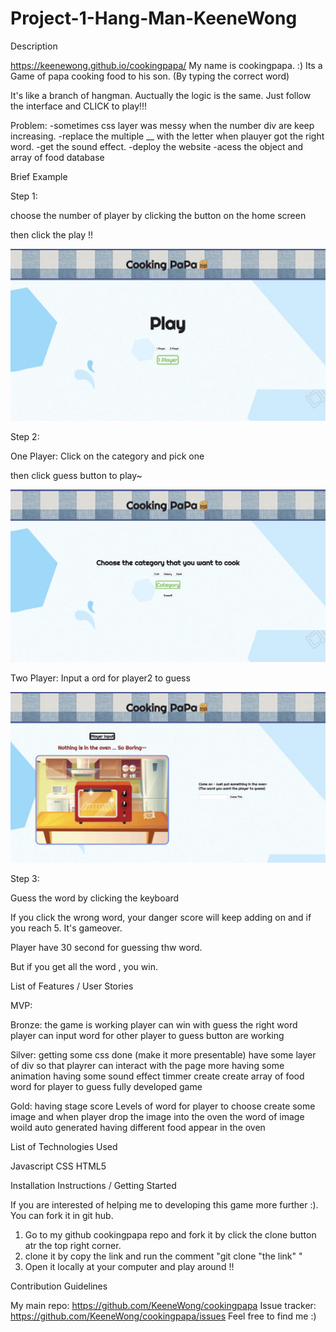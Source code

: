 # Project-1-Hang-Man-KeeneWong

Description

<!-- What your project is / should be used for -->

https://keenewong.github.io/cookingpapa/
My name is cookingpapa. :)
Its a Game of papa cooking food to his son. (By typing the correct word)

It's like a branch of hangman.
Auctually the logic is the same.
Just follow the interface and CLICK to play!!!



<!-- What problem(s) your projects solves -->

Problem:
-sometimes css layer was messy when the number div are keep increasing.
-replace the multiple __ with the letter when plauyer got the right word.
-get the sound effect.
-deploy the website
-acess the object and array of food database




Brief Example

<!-- This could be a code snippet showing how your project should be used (if it is meant to be integrated into another app)
This could be a screenshot of your project running in the browser (if it is a stand-alone application) -->

Step 1:

choose the number of player by clicking the button on the home screen 

then click the play !!

<img src="./sc/sc1.png">


Step 2:

One Player: Click on the category and pick one

then click guess button to play~

<img src="./sc/sc2.png">

Two Player: Input a ord for player2 to guess

<img src="./sc/sc3.png">


Step 3:

Guess the word by clicking the keyboard

If you click the wrong word, your danger score will keep adding on and if you reach 5. It's gameover.

Player have 30 second for guessing thw word.

But if you get all the word , you win.







List of Features / User Stories

<!-- This typically will be a short list of the features / user stories that you planned during the development phase of the project
To provide more detail, you can show how you categorized these features into Bronze (MVP), Silver, and Gold Levels and indicate which features you complete / have yet to complete -->

MVP:

Bronze:
the game is working
player can win with guess the right word
player can input word for other player to guess
button are working

Silver:
getting some css done (make it more presentable)
have some layer of div so that playrer can interact with the page more
having some animation
having some sound effect
timmer create
create array of food word for player to guess
fully developed game

Gold:
having stage score
Levels of word for player to choose
create some image and when player drop the image into the oven the word of image woild auto generated
having different food appear in the oven






List of Technologies Used

<!-- Often you will want to list the technologies you used to create the project.
This typically would consist of all primary languages, frameworks, and libraries your app is composed of
This is particularly important when it comes to recruiters scanning your projects for keywords -->

Javascript
CSS 
HTML5



Installation Instructions / Getting Started

<!-- This section should walk a reader, step by step, through the process of setting up your project
For a tool meant to be integrated into other projects, this would likely outline the process of installing and accessing this tool in your project
For an application, this would likely outline the process of forking, cloning, and starting the app locally -->

If you are interested of helping me to developing this game more further :).
You can fork it in git hub.
1. Go to my github cookingpapa repo and fork it by click the clone button atr the top right corner.
2. clone it by copy the link and run the comment "git clone "the link" "
3. Open it locally at your computer and play around !!



Contribution Guidelines

<!-- This section should offer guidance on where and how users can contribute to your code, identify bugs, and propose improvements
Good links to include are:
A link to the project's main repository
A link to the project's issue tracker -->

My main repo: https://github.com/KeeneWong/cookingpapa
Issue tracker: https://github.com/KeeneWong/cookingpapa/issues
Feel free to find me :)
